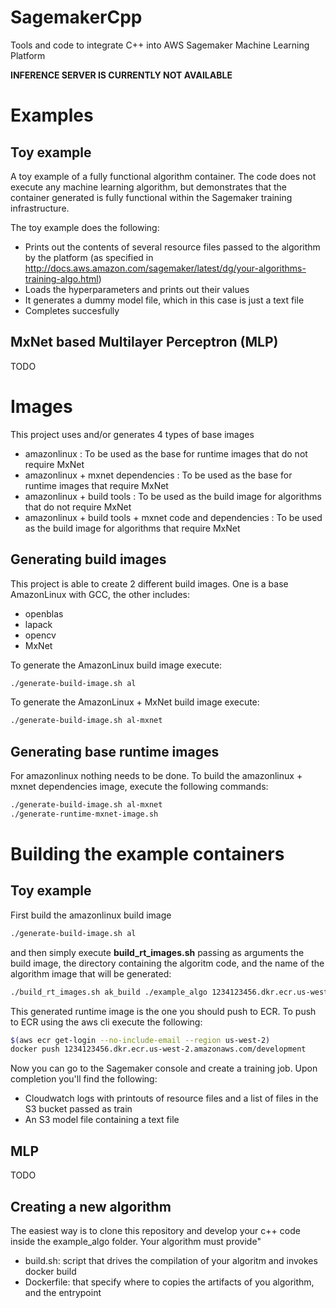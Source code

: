 # SagemakerCpp

Tools and code to integrate C++ into AWS Sagemaker Machine Learning Platform

**INFERENCE SERVER IS CURRENTLY NOT AVAILABLE**

# Examples

## Toy example

A toy example of a fully functional algorithm container. The code does not execute any machine learning algorithm, but demonstrates that the container generated is fully functional within the Sagemaker training infrastructure.

The toy example does the following:

* Prints out the contents of several resource files passed to the algorithm by the platform (as specified in http://docs.aws.amazon.com/sagemaker/latest/dg/your-algorithms-training-algo.html)
* Loads the hyperparameters and prints out their values
* It generates a dummy model file, which in this case is just a text file
* Completes succesfully

## MxNet based Multilayer Perceptron (MLP)

TODO

# Images

This project uses and/or generates 4 types of base images

* amazonlinux : To be used as the base for runtime images that do not require MxNet
* amazonlinux + mxnet dependencies : To be used as the base for runtime images that require MxNet
* amazonlinux + build tools : To be used as the build image for algorithms that do not require MxNet
* amazonlinux + build tools + mxnet code and dependencies : To be used as the build image for algorithms that require MxNet

## Generating build images

This project is able to create 2 different build images. One is a base AmazonLinux with GCC, the other includes:

* openblas
* lapack
* opencv
* MxNet

To generate the AmazonLinux build image execute:

```bash
./generate-build-image.sh al
```

To generate the AmazonLinux + MxNet build image execute:

```bash
./generate-build-image.sh al-mxnet
```

## Generating base runtime images

For amazonlinux nothing needs to be done. To build the amazonlinux + mxnet dependencies image, execute the following commands:

```bash
./generate-build-image.sh al-mxnet
./generate-runtime-mxnet-image.sh
```

# Building the example containers

## Toy example

First build the amazonlinux build image

```bash
./generate-build-image.sh al
```

and then simply execute **build_rt_images.sh** passing as arguments the build image, the directory containing the algoritm code, and the name of the algorithm image that will be generated:

```bash
./build_rt_images.sh ak_build ./example_algo 1234123456.dkr.ecr.us-west-2.amazonaws.com/development
```

This generated runtime image is the one you should push to ECR. To push to ECR using the aws cli execute the following:

```bash
$(aws ecr get-login --no-include-email --region us-west-2)
docker push 1234123456.dkr.ecr.us-west-2.amazonaws.com/development
```

Now you can go to the Sagemaker console and create a training job. Upon completion you'll find the following:

* Cloudwatch logs with printouts of resource files and a list of files in the S3 bucket passed as train
* An S3 model file containing a text file

## MLP

TODO

## Creating a new algorithm

The easiest way is to clone this repository and develop your c++ code inside the example_algo folder. Your algorithm must provide"

* build.sh: script that drives the compilation of your algoritm and invokes docker build
* Dockerfile: that specify where to copies the artifacts of you algorithm, and the entrypoint
